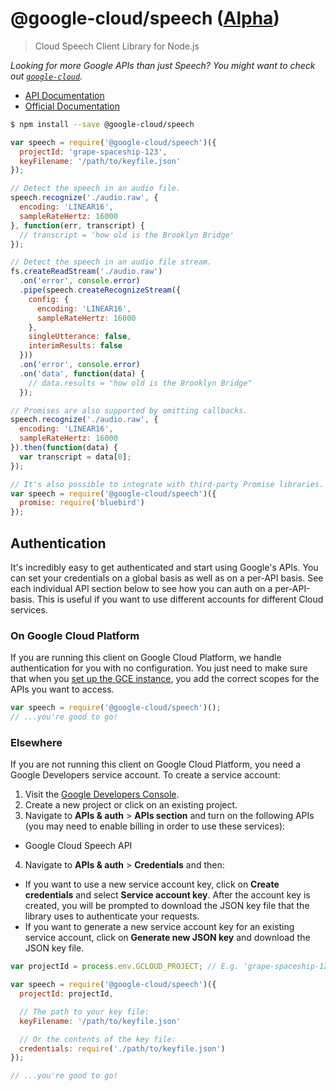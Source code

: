 # @google-cloud/speech ([Alpha][versioning])
> Cloud Speech Client Library for Node.js

*Looking for more Google APIs than just Speech? You might want to check out [`google-cloud`][google-cloud].*

- [API Documentation][gcloud-speech-docs]
- [Official Documentation][cloud-speech-docs]


```sh
$ npm install --save @google-cloud/speech
```
```js
var speech = require('@google-cloud/speech')({
  projectId: 'grape-spaceship-123',
  keyFilename: '/path/to/keyfile.json'
});

// Detect the speech in an audio file.
speech.recognize('./audio.raw', {
  encoding: 'LINEAR16',
  sampleRateHertz: 16000
}, function(err, transcript) {
  // transcript = 'how old is the Brooklyn Bridge'
});

// Detect the speech in an audio file stream.
fs.createReadStream('./audio.raw')
  .on('error', console.error)
  .pipe(speech.createRecognizeStream({
    config: {
      encoding: 'LINEAR16',
      sampleRateHertz: 16000
    },
    singleUtterance: false,
    interimResults: false
  }))
  .on('error', console.error)
  .on('data', function(data) {
    // data.results = "how old is the Brooklyn Bridge"
  });

// Promises are also supported by omitting callbacks.
speech.recognize('./audio.raw', {
  encoding: 'LINEAR16',
  sampleRateHertz: 16000
}).then(function(data) {
  var transcript = data[0];
});

// It's also possible to integrate with third-party Promise libraries.
var speech = require('@google-cloud/speech')({
  promise: require('bluebird')
});
```


## Authentication

It's incredibly easy to get authenticated and start using Google's APIs. You can set your credentials on a global basis as well as on a per-API basis. See each individual API section below to see how you can auth on a per-API-basis. This is useful if you want to use different accounts for different Cloud services.

### On Google Cloud Platform

If you are running this client on Google Cloud Platform, we handle authentication for you with no configuration. You just need to make sure that when you [set up the GCE instance][gce-how-to], you add the correct scopes for the APIs you want to access.

``` js
var speech = require('@google-cloud/speech')();
// ...you're good to go!
```

### Elsewhere

If you are not running this client on Google Cloud Platform, you need a Google Developers service account. To create a service account:

1. Visit the [Google Developers Console][dev-console].
2. Create a new project or click on an existing project.
3. Navigate to  **APIs & auth** > **APIs section** and turn on the following APIs (you may need to enable billing in order to use these services):
  * Google Cloud Speech API
4. Navigate to **APIs & auth** >  **Credentials** and then:
  * If you want to use a new service account key, click on **Create credentials** and select **Service account key**. After the account key is created, you will be prompted to download the JSON key file that the library uses to authenticate your requests.
  * If you want to generate a new service account key for an existing service account, click on **Generate new JSON key** and download the JSON key file.

``` js
var projectId = process.env.GCLOUD_PROJECT; // E.g. 'grape-spaceship-123'

var speech = require('@google-cloud/speech')({
  projectId: projectId,

  // The path to your key file:
  keyFilename: '/path/to/keyfile.json'

  // Or the contents of the key file:
  credentials: require('./path/to/keyfile.json')
});

// ...you're good to go!
```


[versioning]: https://github.com/GoogleCloudPlatform/google-cloud-node#versioning
[google-cloud]: https://github.com/GoogleCloudPlatform/google-cloud-node/
[gce-how-to]: https://cloud.google.com/compute/docs/authentication#using
[dev-console]: https://console.developers.google.com/project
[gcloud-speech-docs]: https://googlecloudplatform.github.io/google-cloud-node/#/docs/speech
[cloud-speech-docs]: https://cloud.google.com/speech
